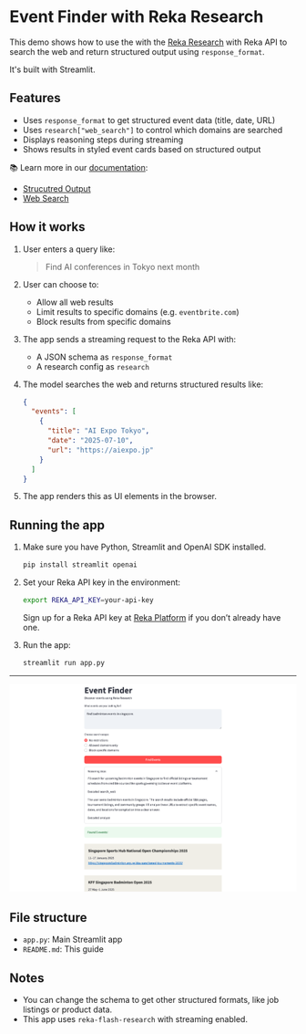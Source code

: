 # Event Finder with Reka Research

This demo shows how to use the with the [Reka Research](https://docs.reka.ai/research) with Reka API to search the web and return structured output using `response_format`.

It's built with Streamlit.

## Features

- Uses `response_format` to get structured event data (title, date, URL)
- Uses `research["web_search"]` to control which domains are searched
- Displays reasoning steps during streaming
- Shows results in styled event cards based on structured output

📚 Learn more in our [documentation](https://docs.reka.ai/research/):

- [Strucutred Output](https://docs.reka.ai/research/structured-output)
- [Web Search](https://docs.reka.ai/research/web-search)

## How it works

1. User enters a query like:

   > Find AI conferences in Tokyo next month

2. User can choose to:
   - Allow all web results
   - Limit results to specific domains (e.g. `eventbrite.com`)
   - Block results from specific domains

3. The app sends a streaming request to the Reka API with:
   - A JSON schema as `response_format`
   - A research config as `research`

4. The model searches the web and returns structured results like:

   ```json
   {
     "events": [
       {
         "title": "AI Expo Tokyo",
         "date": "2025-07-10",
         "url": "https://aiexpo.jp"
       }
     ]
   }
   ```

5. The app renders this as UI elements in the browser.

## Running the app

1. Make sure you have Python, Streamlit and OpenAI SDK installed.

   ```bash
   pip install streamlit openai
   ```

2. Set your Reka API key in the environment:

   ```bash
   export REKA_API_KEY=your-api-key
   ```

   Sign up for a Reka API key at [Reka Platform](https://platform.reka.ai/) if you don’t already have one.

3. Run the app:

   ```bash
   streamlit run app.py
   ```

---

![Event Finder](./event_finder.png "Event Finder")

## File structure

- `app.py`: Main Streamlit app
- `README.md`: This guide

## Notes

- You can change the schema to get other structured formats, like job listings or product data.
- This app uses `reka-flash-research` with streaming enabled.
